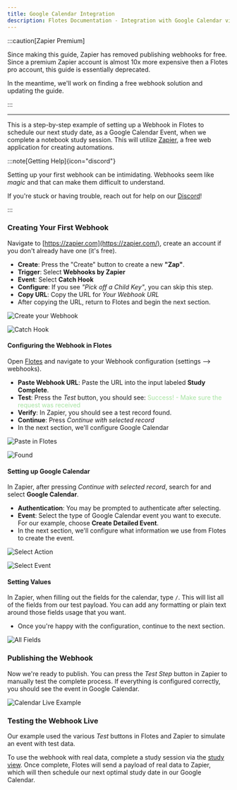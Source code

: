 ```yaml
---
title: Google Calendar Integration
description: Flotes Documentation - Integration with Google Calendar via Webhooks
---
```


:::caution[Zapier Premium]

Since making this guide, Zapier has removed publishing webhooks for free. Since a premium Zapier account is almost 10x more expensive then a Flotes pro account, this guide is essentially deprecated.

In the meantime, we'll work on finding a free webhook solution and updating the guide.

:::

---

This is a step-by-step example of setting up a Webhook in Flotes to schedule our next study date, as a Google Calendar Event, when we complete a notebook study session. This will utilize [Zapier](), a free web application for creating automations.

:::note[Getting Help]{icon="discord"}

Setting up your first webhook can be intimidating. Webhooks seem like *magic* and that can make them difficult to understand. 

If you're stuck or having trouble, reach out for help on our [Discord](https://discord.gg/uARTASUtX2)! 

:::

### Creating Your First Webhook

Navigate to [https://zapier.com](https://zapier.com/), create an account if you don't already have one (it's free).
- **Create**: Press the "Create" button to create a new **"Zap"**. 
- **Trigger**: Select **Webhooks by Zapier**
- **Event**: Select **Catch Hook**
- **Configure**: If you see *"Pick off a Child Key"*, you can skip this step.
- **Copy URL**: Copy the URL for *Your Webhook URL*
- After copying the URL, return to Flotes and begin the next section.

![Create your Webhook](../../../assets/webhook-zap.png)

![Catch Hook](../../../assets/catch-hook.png)



#### Configuring the Webhook in Flotes

Open [Flotes](https://flotes.app/home) and navigate to your Webhook configuration (settings --> webhooks).
- **Paste Webhook URL**: Paste the URL into the input labeled **Study Complete**.
- **Test**: Press the *Test* button, you should see: <span style="color: #a6e3a1">Success! - Make sure the request was received</span>
- **Verify**: In Zapier, you should see a test record found. 
- **Continue**: Press *Continue with selected record*
- In the next section, we'll configure Google Calendar

![Paste in Flotes](../../../assets/paste.png)

![Found](../../../assets/found.png)


#### Setting up Google Calendar

In Zapier, after pressing *Continue with selected record*, search for and select **Google Calendar**. 
- **Authentication**: You may be prompted to authenticate after selecting.
- **Event**: Select the type of Google Calendar event you want to execute. For our example, choose **Create Detailed Event**.
- In the next section, we'll configure what information we use from Flotes to create the event.

![Select Action](../../../assets/action.png)

![Select Event](../../../assets/event.png)

#### Setting Values

In Zapier, when filling out the fields for the calendar, type `/`. This will list all of the fields from our test payload. You can add any formatting or plain text around those fields usage that you want.
- Once you're happy with the configuration, continue to the next section.

![All Fields](../../../assets/event-detailed.png)

### Publishing the Webhook

Now we're ready to publish. You can press the *Test Step* button in Zapier to manually test the complete process. If everything is configured correctly, you should see the event in Google Calendar.

![Calendar Live Example](../../../assets/calendar-live.png)

### Testing the Webhook Live

Our example used the various *Test* buttons in Flotes and Zapier to simulate an event with test data.

To use the webhook with real data, complete a study session via the [study view](/concepts/views#study-view). Once complete, Flotes will send a payload of real data to Zapier, which will then schedule our next optimal study date in our Google Calendar.


